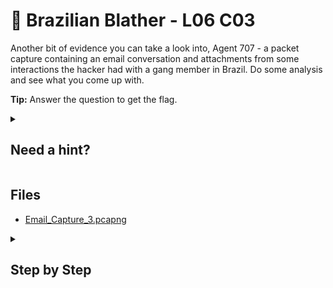 # 🥥 Brazilian Blather - L06 C03

Another bit of evidence you can take a look into, Agent 707 - a packet capture containing an email conversation and attachments from some interactions the hacker had with a gang member in Brazil. Do some analysis and see what you come up with.

**Tip:** Answer the question to get the flag.

<details><summary>

## Need a hint?</summary>

> 💡 Hint: Email attachments require base64 conversion. Make sure you don't miss any questions within the pcap.

</details>

## Files

- [Email_Capture_3.pcapng](/assets/brazilianblather1.pcapng)

<details><summary>

## Step by Step</summary>

- Download the file and open it in a packet analyzer like Wireshark
- Search by typing `tcp.stream eq 2` into the search bar
- Right click any of the packets and follow the TCP stream to see the email conversation
- The first obvious question is further down in the stream and is as follows:
  - "This is what we found, question is: What `year` did AMD release the K6 Processor?"
- A quick google search reveals the answer as `1997`
- The attachment that came with the email is a gzip file, export this object through the export function
- Unzipping it reveals that it is a program which prompts you for a password as an argument
- Using "`1997`" as the password will get you the flag

`flag: C4Tch_M3_1F_Y0u_c4N`

</details>
